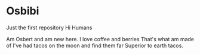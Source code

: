 # Osbibi
Just the first repository
Hi Humans

Am Osbert and am new here. I love coffee and berries 
That's what am made of
I've had tacos on the moon and find them far 
Superior to earth tacos. 
